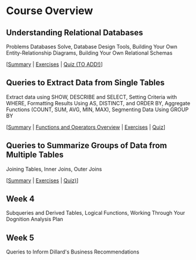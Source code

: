 # Course Overview
## Understanding Relational Databases
Problems Databases Solve, Database Design Tools, Building Your Own Entity-Relationship Diagrams, Building Your Own Relational Schemas

[[Summary](https://github.com/digadigadoo/Managing_Big_Data_with_MySQL/blob/master/week_1.md) | [Exercises](https://github.com/digadigadoo/Managing_Big_Data_with_MySQL/blob/master/exercises_week_1.md) | [Quiz (TO ADD!)](https://github.com/digadigadoo/Managing_Big_Data_with_MySQL/blob/master/quiz_week_1.md)]

## Queries to Extract Data from Single Tables
Extract data using SHOW, DESCRIBE and SELECT, Setting Criteria with WHERE, Formatting Results Using AS, DISTINCT, and ORDER BY, Aggregate Functions (COUNT, SUM, AVG, MIN, MAX), Segmenting Data Using GROUP BY

 [[Summary](https://github.com/digadigadoo/Managing_Big_Data_with_MySQL/blob/master/week_2.md) | [Functions and Operators Overview](https://github.com/digadigadoo/Managing_Big_Data_with_MySQL/blob/master/Functions_Operators.md) | [Exercises](https://github.com/digadigadoo/Managing_Big_Data_with_MySQL/blob/master/exercises_jupyter_week_2.sql) | [Quiz](https://github.com/digadigadoo/Managing_Big_Data_with_MySQL/blob/master/quiz_week_2.sql)]

## Queries to Summarize Groups of Data from Multiple Tables
Joining Tables, Inner Joins, Outer Joins

[[Summary](https://github.com/digadigadoo/Managing_Big_Data_with_MySQL/blob/master/week_3.md) | [Exercises](https://github.com/digadigadoo/Managing_Big_Data_with_MySQL/blob/master/exercises_jupyter_week_3.sql) | [Quiz)](https://github.com/digadigadoo/Managing_Big_Data_with_MySQL/blob/master/quiz_week_3.sql)]

## Week 4
Subqueries and Derived Tables, Logical Functions, Working Through Your Dognition Analysis Plan

## Week 5
Queries to Inform Dillard's Business Recommendations
